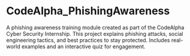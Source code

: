 # CodeAlpha_PhishingAwareness
A phishing awareness training module created as part of the CodeAlpha Cyber Security Internship. This project explains phishing attacks, social engineering tactics, and best practices to stay protected. Includes real-world examples and an interactive quiz for engagement.

